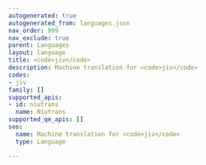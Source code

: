 ```yaml
---
autogenerated: true
autogenerated_from: languages.json
nav_order: 999
nav_exclude: true
parent: Languages
layout: language
title: <code>jiv</code>
description: Machine translation for <code>jiv</code>
codes:
- jiv
family: []
supported_apis:
- id: niutrans
  name: Niutrans
supported_qe_apis: []
seo:
  name: Machine translation for <code>jiv</code>
  type: Language

---
```


